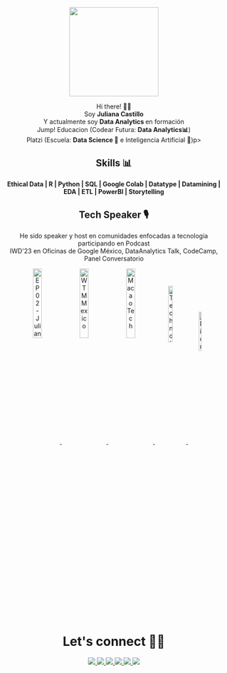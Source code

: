 <!-- Mi foto -->
<p align="center" width="300">
   <img align="center" width="200" src="https://user-images.githubusercontent.com/96964513/269688265-447fec81-f043-413c-9716-784bdd166e7c.jpg" />
	
<p align="center">Hi there! 👋🏻 <br>Soy <strong>Juliana Castillo</strong><br>Y actualmente soy <strong>Data Analytics </strong> en formación <br> Jump! Educacion (Codear Futura: <strong>Data Analytics📊</strong>) <br> Platzi (Escuela: <strong>Data Science 🐍</strong> e Inteligencia Artificial 🤖)<strong></strong></a>p>
<br>

<div align="center">
<h2>Skills 📊</h2> 
<strong> Ethical Data | R | Python | SQL | Google Colab | Datatype | Datamining | EDA | ETL | PowerBI | Storytelling</strong>
<br>
	
<h2 align="center" style="font-size: 21px;">Tech Speaker 🎙️<br> </h2> 

<div align="center">
<p> He sido speaker y host en comunidades enfocadas a tecnologia participando en Podcast <br>IWD'23 en Oficinas de Google México, DataAnalytics Talk, CodeCamp, Panel Conversatorio</p>
<!-- Speaker -->
<a href="https://open.spotify.com/episode/2ARYfoQPDV1TqTLolFn04U" target="_blank">
  <img align="center" width="20%" src="https://user-images.githubusercontent.com/96964513/263137950-3ab81cee-8cde-45d9-b64b-3b7765f3334c.png" alt="EP 02 - Juliana Castillo">
</a>
<a href="https://www.facebook.com/wtmmxoficial/photos/a.101459299555580/145886835112826" target="_blank">
  <img align="center" width="20%" src="https://user-images.githubusercontent.com/96964513/263138142-f889c553-fdcb-47ab-b765-3c88e8d7d2e2.png" alt="WTM Mexico">
</a>
<a href="https://www.youtube.com/watch?v=fkYbnqTK0mM" target="_blank">
  <img align="center" width="20%" src="https://user-images.githubusercontent.com/96964513/263139247-dc4d15cf-5ca3-48b3-ac49-621b60da738f.jpeg" alt="MacaoTech">
</a>
<a href="https://www.youtube.com/watch?v=85duutROeSA" target="_blank">
  <img align="center" width="14%" height="18%" src="https://user-images.githubusercontent.com/96964513/263139813-850c7e6c-736e-4000-a130-d59e5a8e1b94.jpeg" alt="Technolatinas">
</a>
<a href="https://www.youtube.com/watch?v=EuFVGH1Uipo" target="_blank">
  <img align="center" width="11%" height="15%" src="https://user-images.githubusercontent.com/96964513/263141815-e8873464-aacd-41b4-81d2-dd40dbfebd4e.jpeg" alt="PionerasDev">
</a>

<div align="center">
<h1 text-align: center;">Let's connect 👩‍💻</h1>

<!-- Mi LinkedIn -->
<a href="https://www.linkedin.com/in/jlianacastillo/" target="_blank">
<img src="https://img.shields.io/badge/LinkedIn-0077B5?style=for-the-badge&logo=linkedin&logoColor=white"
<!-- Mi perfil en Platzi -->
<a href="https://platzi.com/p/jlianacastillo/"target="_blank">
<img src="https://img.shields.io/badge/Platzi-98CA3F?style=for-the-badge&logo=platzi&logoColor=white"
<!-- Mi Twitter -->
<a href="https://twitter.com/jlianacastillo" target="_blank">
<img src="https://img.shields.io/badge/Twitter-1DA1F2?style=for-the-badge&logo=twitter&logoColor=white"
<!-- Mi Instagram -->
<a href="https://www.instagram.com/jlianacastillo/" target="_blank">
<img src="https://img.shields.io/badge/Instagram-E4405F?style=for-the-badge&logo=instagram&logoColor=white"
<!-- Mi Facebook -->
<a href="https://www.facebook.com/jliannacastillo/" target="_blank"> 
<img src="https://img.shields.io/badge/Facebook-1877F2?style=for-the-badge&logo=facebook&logoColor=white"
<!-- Mi Discord -->
<a href="https://discordapp.com/users/1032143279879364650" target="_blank"> 
<img src="https://img.shields.io/badge/Discord-5865F2?style=for-the-badge&logo=discord&logoColor=white"
<br>
